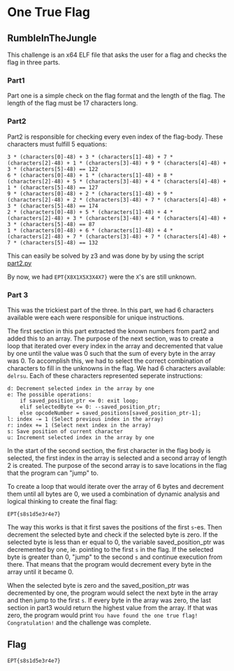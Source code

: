 # One True Flag 
## RumbleInTheJungle

This challenge is an x64 ELF file that asks the user for a flag and checks the flag in three parts.

### Part1

Part one is a simple check on the flag format and the length of the flag. 
The length of the flag must be 17 characters long. 

### Part2

Part2 is responsible for checking every even index of the flag-body. These characters must fulfill 5 equations:

```
3 * (characters[0]-48) + 3 * (characters[1]-48) + 7 * (characters[2]-48) + 1 * (characters[3]-48) + 9 * (characters[4]-48) + 3 * (characters[5]-48) == 122
6 * (characters[0]-48) + 1 * (characters[1]-48) + 8 * (characters[2]-48) + 5 * (characters[3]-48) + 4 * (characters[4]-48) + 1 * (characters[5]-48) == 127
9 * (characters[0]-48) + 2 * (characters[1]-48) + 9 * (characters[2]-48) + 2 * (characters[3]-48) + 7 * (characters[4]-48) + 3 * (characters[5]-48) == 174
2 * (characters[0]-48) + 5 * (characters[1]-48) + 4 * (characters[2]-48) + 3 * (characters[3]-48) + 4 * (characters[4]-48) + 3 * (characters[5]-48) == 87
1 * (characters[0]-48) + 6 * (characters[1]-48) + 4 * (characters[2]-48) + 7 * (characters[3]-48) + 7 * (characters[4]-48) + 7 * (characters[5]-48) == 132
```

This can easily be solved by z3 and was done by by using the script [part2.py](part2.py)

By now, we had `EPT{X8X1X5X3X4X7}` were the `X`'s are still unknown.

### Part 3

This was the trickiest part of the three. In this part, we had 6 characters available were each were responsible for unique instructions. 

The first section in this part extracted the known numbers from part2 and added this to an array. The purpose of the next section, was to create a loop that iterated over every index in the array and decremented that value by one until the value was 0 such that the sum of every byte in the array was 0. To accomplish this, we had to select the correct combination of characters to fill in the unknowns in the flag. We had 6 characters available: `delrsu`. Each of these characters represented seperate instructions:

```
d: Decrement selected index in the array by one
e: The possible operations:
    if saved_position_ptr <= 0: exit loop;
    elif selectedByte <= 0: --saved_position_ptr;
    else opcodeNumber = saved_positions[saved_position_ptr-1];
l: index -= 1 (Select previous index in the array)
r: index += 1 (Select next index in the array)
s: Save position of current character
u: Increment selected index in the array by one
```

In the start of the second section, the first character in the flag body is selected, the first index in the array is selected and a second array of length 2 is created. The purpose of the second array is to save locations in the flag that the program can "jump" to.

To create a loop that would iterate over the array of 6 bytes and decrement them until all bytes are 0, we used a combination of dynamic analysis and logical thinking to create the final flag:

`EPT{s8s1d5e3r4e7}`

The way this works is that it first saves the positions of the first `s`-es. Then decrement the selected byte and check if the selected byte is zero. If the selected byte is less than er equal to 0, the variable saved_position_ptr was decremented by one, ie. pointing to the first `s` in the flag. If the selected byte is greater than 0, "jump" to the second `s` and continue execution from there. That means that the program would decrement every byte in the array until it became 0. 

When the selected byte is zero and the saved_position_ptr was decremented by one, the program would select the next byte in the array and then jump to the first `s`. If every byte in the array was zero, the last section in part3 would return the highest value from the array. If that was zero, the program would print `You have found the one true flag! Congratulation!` and the challenge was complete. 

## Flag
`EPT{s8s1d5e3r4e7}`

